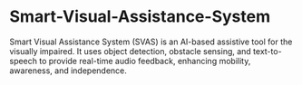 # Smart-Visual-Assistance-System
Smart Visual Assistance System (SVAS) is an AI-based assistive tool for the visually impaired. It uses object detection, obstacle sensing, and text-to-speech to provide real-time audio feedback, enhancing mobility, awareness, and independence.
